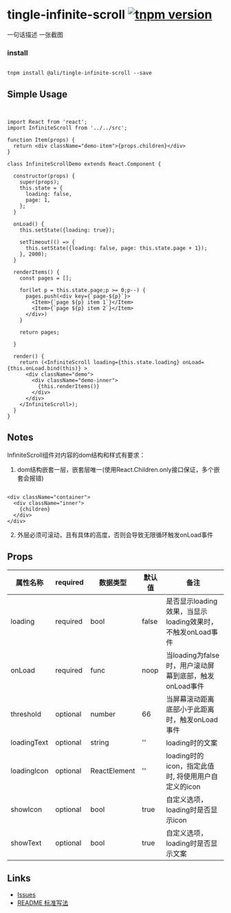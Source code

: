 # tingle-infinite-scroll [![tnpm version](http://web.npm.alibaba-inc.com/badge/v/@ali/tingle-infinite-scroll.svg?style=flat-square)](http://web.npm.alibaba-inc.com/package/@ali/tingle-infinite-scroll)
一句话描述
一张截图

### install

```

tnpm install @ali/tingle-infinite-scroll --save

```

## Simple Usage

```


import React from 'react';
import InfiniteScroll from '../../src';

function Item(props) {
  return <div className="demo-item">{props.children}</div>
}

class InfiniteScrollDemo extends React.Component {

  constructor(props) {
    super(props);
    this.state = {
      loading: false,
      page: 1,
    };
  }

  onLoad() {
    this.setState({loading: true});

    setTimeout(() => {
      this.setState({loading: false, page: this.state.page + 1});
    }, 2000);
  }

  renderItems() {
    const pages = [];

    for(let p = this.state.page;p >= 0;p--) {
      pages.push(<div key={`page-${p}`}>
        <Item>{`page ${p} item 1`}</Item>
        <Item>{`page ${p} item 2`}</Item>
      </div>)
    }

    return pages;

  }

  render() {
    return (<InfiniteScroll loading={this.state.loading} onLoad={this.onLoad.bind(this)} >
      <div className="demo">
        <div className="demo-inner">
          {this.renderItems()}
        </div>
      </div>
    </InfiniteScroll>);
  }
}

```

## Notes

InfiniteScroll组件对内容的dom结构和样式有要求：

1. dom结构嵌套一层，嵌套层唯一(使用React.Children.only接口保证，多个嵌套会报错)
```

<div className="container">
  <div className="inner">
    {children}
  </div>
</div>

```

2. 外层必须可滚动，且有具体的高度，否则会导致无限循环触发onLoad事件


## Props

|属性名称|required|数据类型|默认值|备注|
|---|---|---|---|---|
|loading|required|bool|false| 是否显示loading效果，当显示loading效果时，不触发onLoad事件 |
|onLoad|required|func|noop|当loading为false时，用户滚动屏幕到底部，触发onLoad事件|
|threshold|optional|number|66|当屏幕滚动距离底部小于此距离时，触发onLoad事件|
|loadingText|optional|string|''|loading时的文案|
|loadingIcon|optional|ReactElement|''|loading时的icon，指定此值时, 将使用用户自定义的icon|
|showIcon|optional|bool|true|自定义选项，loading时是否显示icon|
|showText|optional|bool|true|自定义选项，loading时是否显示文案|

## Links

- [Issues](http://gitlab.alibaba-inc.com/tingle-ui/tingle-infinite-scroll/issues)
- [README 标准写法](http://gitlab.alibaba-inc.com/tingle-ui/doc/blob/master/README%E6%A0%87%E5%87%86%E5%86%99%E6%B3%95.md)

